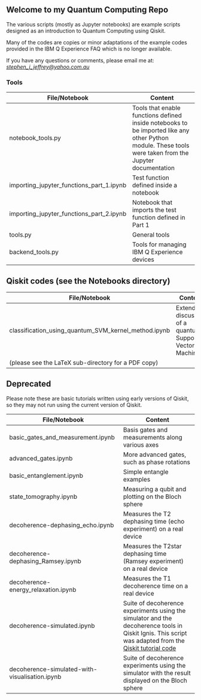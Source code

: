 ## Welcome to my Quantum Computing Repo

The various scripts (mostly as Jupyter notebooks) are example scripts
designed as an introduction to Quantum Computing using Qiskit.

Many of the codes are copies or minor adaptations of the example codes
provided in the IBM Q Experience FAQ which is no longer available.

If you have any questions or comments, please email me at:
*stephen_j_jeffrey@yahoo.com.au*

### Tools

|  File/Notebook | Content                                                   |
|----------------|-----------------------------------------------------------|
|notebook_tools.py | Tools that enable functions defined inside notebooks to be imported like any other Python module. These tools were taken from the Jupyter documentation |
| importing_jupyter_functions_part_1.ipynb | Test function defined inside a notebook|
| importing_jupyter_functions_part_2.ipynb | Notebook that imports the test function defined in Part 1|
| tools.py | General tools |
| backend_tools.py | Tools for managing IBM Q Experience devices |

## Qiskit codes (see the Notebooks directory)
|  File/Notebook | Content                                                   |
|----------------|-----------------------------------------------------------|
| classification_using_quantum_SVM_kernel_method.ipynb | Extended discussion of a quantum Support Vector Machine
(please see the LaTeX sub-directory for a PDF copy)|

## Deprecated
Please note these are basic tutorials written using early versions of Qiskit, so they
may not run using the current version of Qiskit.

|  File/Notebook | Content                                                   |
|----------------|-----------------------------------------------------------|
| basic_gates_and_measurement.ipynb | Basis gates and measurements along various axes|
| advanced_gates.ipynb | More advanced gates, such as phase rotations        |
| basic_entanglement.ipynb | Simple entangle examples                       |
| state_tomography.ipynb | Measuring a qubit and plotting on the Bloch sphere|
| decoherence-dephasing_echo.ipynb | Measures the T2 dephasing time (echo experiment) on a real device                                     |
| decoherence-dephasing_Ramsey.ipynb | Measures the T2star dephasing time (Ramsey experiment) on a real device                                   |
| decoherence-energy_relaxation.ipynb | Measures the T1 decoherence time on a real device |
| decoherence-simulated.ipynb | Suite of decoherence experiments using the simulator and the decoherence tools in Qiskit Ignis. This script was adapted from the [Qiskit tutorial code](https://github.com/Qiskit/qiskit-tutorials/blob/master/qiskit/ignis/relaxation_and_decoherence.ipynb) |
| decoherence-simulated-with-visualisation.ipynb | Suite of decoherence experiments using the simulator with the result displayed on the Bloch sphere|




